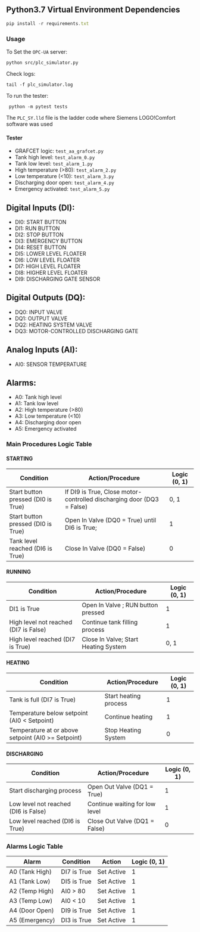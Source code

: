 ## Python3.7 Virtual Environment Dependencies
```javascript
pip install -r requirements.txt
```

### Usage
To Set the `OPC-UA` server:
```
python src/plc_simulator.py
```

Check logs:
```
tail -f plc_simulator.log
```
To run the tester:
```
 python -m pytest tests
```
The `PLC_SY.lld` file is the ladder code where Siemens LOGO!Comfort software was used

#### Tester
* GRAFCET logic: `test_aa_grafcet.py`
* Tank high level: `test_alarm_0.py`
* Tank low level: `test_alarm_1.py`
* High temperature (>80): `test_alarm_2.py`
* Low temperature (<10): `test_alarm_3.py`
* Discharging door open: `test_alarm_4.py`
* Emergency activated: `test_alarm_5.py`


## Digital Inputs (DI):
- DI0: START BUTTON
- DI1: RUN BUTTON
- DI2: STOP BUTTON
- DI3: EMERGENCY BUTTON
- DI4: RESET BUTTON
- DI5: LOWER LEVEL FLOATER
- DI6: LOW LEVEL FLOATER
- DI7: HIGH LEVEL FLOATER
- DI8: HIGHER LEVEL FLOATER
- DI9: DISCHARGING GATE SENSOR

## Digital Outputs (DQ):
- DQ0: INPUT VALVE
- DQ1: OUTPUT VALVE
- DQ2: HEATING SYSTEM VALVE
- DQ3: MOTOR-CONTROLLED DISCHARGING GATE

## Analog Inputs (AI):
- AI0: SENSOR TEMPERATURE

## Alarms:
- A0: Tank high level
- A1: Tank low level
- A2: High temperature (>80)
- A3: Low temperature (<10)
- A4: Discharging door open
- A5: Emergency activated



### Main Procedures Logic Table

#### STARTING
| Condition                          | Action/Procedure                             | Logic (0, 1) |
|------------------------------------|----------------------------------------------|--------------|
| Start button pressed (DI0 is True) | If DI9 is True, Close motor-controlled discharging door (DQ3 = False) | 0, 1         |
| Start button pressed (DI0 is True) | Open In Valve (DQ0 = True) until DI6 is True; | 1            |
| Tank level reached (DI6 is True)   | Close In Valve (DQ0 = False)                 | 0            |

#### RUNNING
| Condition                       | Action/Procedure                          | Logic (0, 1) |
|---------------------------------|-------------------------------------------|--------------|
| DI1 is True                      | Open In Valve ; RUN button pressed                           | 1            |
| High level not reached (DI7 is False)| Continue tank filling process           | 1            |
| High level reached (DI7 is True) | Close In Valve; Start Heating System        | 0, 1         |


#### HEATING
| Condition                                   | Action/Procedure                             | Logic (0, 1) |
|---------------------------------------------|----------------------------------------------|--------------|
| Tank is full (DI7 is True)                   | Start heating process                        | 1            |
| Temperature below setpoint (AI0 < Setpoint) | Continue heating                            | 1            |
| Temperature at or above setpoint (AI0 >= Setpoint)| Stop Heating System                      | 0            |



#### DISCHARGING
| Condition                          | Action/Procedure                          | Logic (0, 1) |
|------------------------------------|-------------------------------------------|--------------|
| Start discharging process           | Open Out Valve (DQ1 = True)               | 1            |
| Low level not reached (DI6 is False)| Continue waiting for low level            | 1            |
| Low level reached (DI6 is True)     | Close Out Valve (DQ1 = False)             | 0            |


### Alarms Logic Table

| Alarm | Condition | Action | Logic (0, 1) |
| --- | --- | --- | --- |
| A0 (Tank High) | DI7 is True | Set Active | 1 |
| A1 (Tank Low) | DI5 is True | Set Active | 1 |
| A2 (Temp High) | AI0 > 80 | Set Active | 1 |
| A3 (Temp Low) | AI0 < 10 | Set Active | 1 |
| A4 (Door Open) | DI9 is True | Set Active | 1 |
| A5 (Emergency) | DI3 is True | Set Active | 1 |


